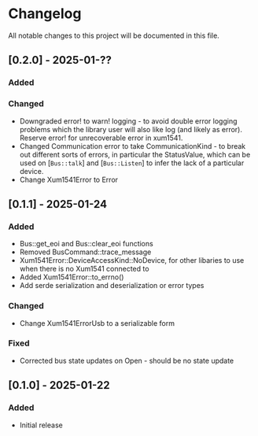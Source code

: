 # Changelog
All notable changes to this project will be documented in this file.

## [0.2.0] - 2025-01-??
### Added

### Changed
- Downgraded error! to warn! logging - to avoid double error logging problems which the library user will also like log (and likely as error).  Reserve error! for unrecoverable error in xum1541.
- Changed Communication error to take CommunicationKind - to break out different sorts of errors, in particular the StatusValue, which can be used
on [`Bus::talk`] and [`Bus::Listen`] to infer the lack of a particular device.
- Change Xum1541Error to Error

## [0.1.1] - 2025-01-24
### Added
- Bus::get_eoi and Bus::clear_eoi functions
- Removed BusCommand::trace_message
- Xum1541Error::DeviceAccessKind::NoDevice, for other libaries to use when there is no Xum1541 connected to
- Added Xum1541Error::to_errno()
- Add serde serialization and deserialization or error types

### Changed

- Change Xum1541ErrorUsb to a serializable form

### Fixed
- Corrected bus state updates on Open - should be no state update

## [0.1.0] - 2025-01-22
### Added
- Initial release
